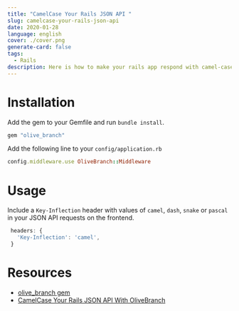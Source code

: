 ```yaml
---
title: "CamelCase Your Rails JSON API "
slug: camelcase-your-rails-json-api
date: 2020-01-28
language: english
cover: ./cover.png
generate-card: false
tags: 
  - Rails
description: Here is how to make your rails app respond with camel-cased keys.
---
```

# Installation

Add the gem to your Gemfile and run `bundle install`.

```ruby
gem "olive_branch"
```

Add the following line to your `config/application.rb`

```ruby
config.middleware.use OliveBranch::Middleware
```

# Usage

Include a `Key-Inflection` header with values of `camel`, `dash`, `snake` or `pascal` in your JSON API requests on the frontend.

```javascript
 headers: {
   'Key-Inflection': 'camel',
 }
```

# Resources 
- [olive_branch gem](https://github.com/vigetlabs/olive_branch)
- [CamelCase Your Rails JSON API With OliveBranch](https://www.viget.com/articles/introducing-olivebranch/)
